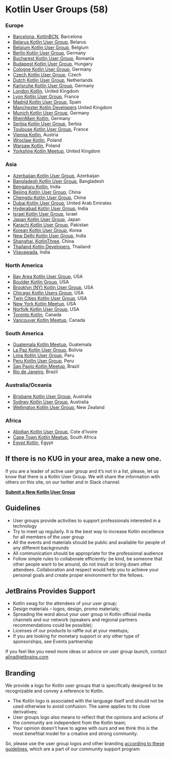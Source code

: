 ---
---

# Kotlin User Groups (58)

<div class="g-grid">
<div class="g-6" markdown="1">

### Europe

 * [Barcelona, KotlinBCN](https://www.meetup.com/kotlinbcn/), Barcelona
 * [Belarus Kotlin User Group](https://bkug.by/), Belarus 
 * [Belgium Kotlin User Group](https://www.kotlin.be/), Belgium
 * [Berlin Kotlin User Group](https://www.meetup.com/kotlin-berlin/), Germany
 * [Bucharest Kotlin User Group](https://www.meetup.com/kug-bucharest/), Romania
 * [Budapest Kotlin User Group](https://www.facebook.com/groups/KotlinBudapest/), Hungary
 * [Cologne Kotlin User Group](https://www.meetup.com/Kotlin-User-Group-Cologne/?from=ref), Germany
 * [Czech Kotlin User Group](http://www.kotliners.cz), Czech
 * [Dutch Kotlin User Group](http://kotlin.nl/), Netherlands
 * [Karlsruhe Kotlin User Group](https://www.meetup.com/Karlsruhe-Software-Development-Meetup/), Germany
 * [London Kotlin](http://www.meetup.com/kotlin-london/), United Kingdom
 * [Lyon Kotlin User Group](http://www.meetup.com/Lyon-Kotlin-User-Group/), France
 * [Madrid Kotlin User Group](https://www.meetup.com/KotlinMAD/), Spain
 * [Manchester Kotlin Developers](http://www.meetup.com/Kotlin-Manchester/) United Kingdom
 * [Munich Kotlin User Group](https://www.meetup.com/Kotlin-User-Group-Munich/), Germany
 * [RheinMain Kotlin](http://kotlin.rocks), Germany
 * [Serbia Kotlin User Group](https://www.meetup.com/Serbia-Kotlin-User-Group/), Serbia
 * [Toulouse Kotlin User Group](https://www.meetup.com/fr-FR/Toulouse-Kotlin-User-Group/), France
 * [Vienna Kotlin](https://www.meetup.com/Kotlin-Vienna/), Austria
 * [Wroclaw Kotlin](https://www.meetup.com/pl-PL/Kotlin-Wroclaw), Poland
 * [Warsaw Kotlin](https://www.meetup.com/Kotlin-Warsaw/), Poland
 * [Yorkshire Kotlin Meetup](http://www.meetup.com/Kotlin-Yorkshire-Meetup-Group/), United Kingdom

 
### Asia
  
 * [Azerbaijan Kotlin User Group](https://www.facebook.com/groups/395337754167951/), Azerbaijan
 * [Bangladesh Kotlin User Group](https://www.facebook.com/KotlinBengaluru/), Bangladesh
 * [Bengaluru Kotlin](https://www.facebook.com/KotlinBengaluru/), India
 * [Beijing Kotlin User Group](http://www.kotliner.cn/), China
 * [Chengdu Kotlin User Group](https://www.kotliner.cn/chengdu/), China
 * [Dubai Kotlin User Group](https://www.facebook.com/kotlindubai/), United Arab Emirates
 * [Hyderabad Kotlin User Group](https://www.facebook.com/KotlinHyd/), India
 * [Israel Kotlin User Group](https://www.facebook.com/groups/107080706530829/), Israel
 * [Japan Kotlin User Group](https://kotlin.connpass.com/), Japan
 * [Karachi Kotlin User Group](https://www.facebook.com/kotlinkarachi/), Pakistan
 * [Korean Kotlin User Group](http://kotlin.kr/), Korea
 * [New Delhi Kotlin User Group](https://www.facebook.com/kotlinNewDelhi/), India
 * [Shanghai, KotlinThree](http://kotlinthree.github.io/), China
 * [Thailand Kotlin Developers](https://www.facebook.com/groups/872547279487598/), Thailand
 * [Vijayawada](https://www.facebook.com/KotlinVijayawada/), India

</div>

<div class="g-6" markdown="1">

### North America

* [Bay Area Kotlin User Group](http://www.meetup.com/Bay-Area-Kotlin-User-Group/), USA
* [Boulder Kotlin Group](http://www.meetup.com/Kotlin-Group-Boulder/), USA
* [Brooklyn (NY) Kotlin User Group](https://www.meetup.com/Brooklyn-Kotlin/), USA
* [Chicago Kotlin Users Group](http://www.meetup.com/Chicago-Kotlin/), USA
* [Twin Cities Kotlin User Group](https://www.meetup.com/Twin-Cities-Kotlin-User-Group/), USA
* [New York Kotlin Meetup](http://www.meetup.com/New-York-Kotlin-Meetup/), USA
* [Norfolk Kotlin User Group](mailto:robert.chrzanowski@gmail.com), USA
* [Toronto Kotlin](https://www.meetup.com/Kotlin-Toronto/events/235740293/), Canada
* [Vancouver Kotlin Meetup](https://www.meetup.com/VancouverKotlin/), Canada

### South America

* [Guatemala Kotlin Meetup](https://www.meetup.com/Guatemala-Kotlin-Meetup/), Guatemala
* [La Paz Kotlin User Group](https://www.facebook.com/KotlinLaPaz/), Bolivia
* [Lima Kotlin User Group](https://www.facebook.com/groups/limakotlin/), Peru
* [Peru Kotlin User Group](https://www.facebook.com/groups/1540580306247047/), Peru
* [San Paolo Kotlin Meetup](https://www.meetup.com/kotlin-meetup-sp/), Brazil 
* [Rio de Janeiro](https://www.meetup.com/Kotlin-Rio/), Brazil

### Australia/Oceania

* [Brisbane Kotlin User Group](https://www.meetup.com/Brisbane-Kotlin-User-Group/), Australia
* [Sydney Kotlin User Group](https://sydkotlin.space/), Australia
* [Wellington Kotlin User Group](https://www.meetup.com/Wellington-kt/), New Zealand

### Africa

* [Abidjan Kotlin User Group](https://www.facebook.com/groups/778398068995641/), Cote d'Ivoire
* [Cape Town Kotlin Meetup](https://www.meetup.com/Cape-Town-Kotlin-Meetup/), South Africa
* [Egypt Kotlin](https://www.facebook.com/kotlinegypt/), Egypt

</div>
</div>


## If there is no KUG in your area, make a new one.

If you are a leader of active user group and it’s not in a list, please, let us know that there is a Kotlin User Group. We will share the information with others on this site, on our twitter and in Slack channel. 

**[Submit a New Kotlin User Group](https://docs.google.com/forms/d/e/1FAIpQLSdkLbD_SPbXZDVW2nQPgUiLCW4HOSXysOVK1jPLcShPfyhkNA/viewform)**

## Guidelines
* User groups provide activities to support professionals interested in a technology
* Try to meet up regularly. It is the best way to increase Kotlin excellence for all members of the user group
* All the events and materials should be public and available for people of any different backgrounds
* All communication should be appropriate for the professional audience
* Follow simple rules to collaborate efficiently: be kind, be someone that other people want to be around, do not insult or bring down other attendees. Collaboration and respect would help you to achieve your personal goals and create proper environment for the fellows. 

## JetBrains Provides Support
* Kotlin swag for the attendees of your user group;
* Design materials – logos, design, promo materials; 
* Spreading the word about your user group in Kotlin official media channels and our network (speakers and regional partners recommendations could be possible);
* Licenses of our products to raffle out at your meetups;
* If you are looking for monetary support or any other type of sponsorships, see Events partnership


If you feel like you need more ideas or advice on user group launch, contact [alina@jetbrains.com](mailto:alina@jetbrains.com)

## Branding
We provide a logo for Kotlin user groups that is specifically designed to be recognizable and convey a reference to Kotlin. 

- The  Kotlin logo is associated with the language itself and should not be used otherwise to avoid confusion. The same applies to its close derivatives;
- User groups logo also means to reflect that the opinions and actions of the community are independent from the Kotlin team;
- Your opinion doesn't have to agree with ours and we think this is the most benefitial model for a creative and strong community.

So, please use the user group logos and other branding [according to these guidelines](https://blog.jetbrains.com/kotlin/2017/05/new-style-for-user-groups/), which are a part of our community support program

